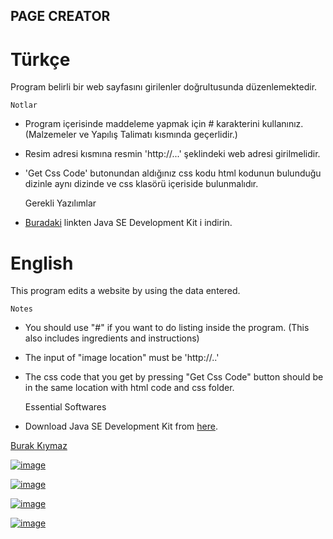 PAGE CREATOR
------------

# Türkçe

Program belirli bir web sayfasını girilenler doğrultusunda düzenlemektedir.


	Notlar

 * Program içerisinde maddeleme yapmak için # karakterini kullanınız. (Malzemeler ve Yapılış Talimatı kısmında geçerlidir.)

 * Resim adresi kısmına resmin 'http://...' şeklindeki web adresi girilmelidir.

 * 'Get Css Code' butonundan aldığınız css kodu html kodunun bulunduğu dizinle  aynı dizinde ve css klasörü içeriside bulunmalıdır.
 

	Gerekli Yazılımlar

 * [Buradaki](http://www.oracle.com/technetwork/java/javase/downloads/jdk8-downloads-2133151.html) linkten Java SE Development Kit i indirin.
  


# English

This program edits a website by using the data entered. 

	Notes

* You should use "#" if you want to do listing inside the program. (This also includes ingredients and instructions)

* The input of "image location" must be 'http://..'

* The css code that you get by pressing "Get Css Code" button should be in the same location with html code and css folder.


	Essential Softwares
    
* Download Java SE Development Kit from [here](http://www.oracle.com/technetwork/java/javase/downloads/jdk8-downloads-2133151.html). 
  


[Burak Kıymaz](www.burakkiymaz.com)

[![image](http://i.hizliresim.com/D20XL1.png)](http://hizliresim.com/D20XL1)

[![image](http://i.hizliresim.com/m6WlVy.png)](http://hizliresim.com/m6WlVy)

[![image](http://i.hizliresim.com/E84l79.png)](http://hizliresim.com/E84l79)

[![image](http://i.hizliresim.com/j3GJEG.png)](http://hizliresim.com/j3GJEG)
